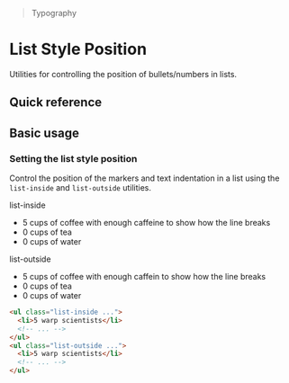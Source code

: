 > Typography

# List Style Position

Utilities for controlling the position of bullets/numbers in lists.

## Quick reference

<qr-table />

## Basic usage
### ​Setting the list style position
Control the position of the markers and text indentation in a list using the `list-inside` and `list-outside` utilities.

<container>
  <div class="relative rounded-8 overflow-auto p-8">
    <div class="flex flex-col sm:flex-row gap-8">
      <box class="rounded-4 relative">
        <div class="absolute left-32 top-[50] bottom-10 w-1 bg-[var(--tw-pink-fg)]"></div>
        <p class=" mb-3 ml-8 s-text dark:s-text-inverted">list-inside</p>
        <ul class="list-disc !list-inside s-text dark:s-text-inverted s-bg dark:s-bg-inverted rounded-8 !p-16 !pl-32">
          <li>5 cups of coffee with enough caffeine to show how the line breaks</li>
          <li>0 cups of tea</li>
          <li>0 cups of water</li>
        </ul>
      </box>
      <box class="rounded-4 relative">
        <div class="absolute left-32 top-[50] bottom-10 w-1 bg-[var(--tw-pink-fg)]"></div>
        <p class=" mb-3 ml-8 s-text dark:s-text-inverted">list-outside</p>
        <ul class="list-disc !list-outside s-text dark:s-text-inverted s-bg dark:s-bg-inverted rounded-8 !p-16 !pl-32">
          <li>5 cups of coffee with enough caffein to show how the line breaks</li>
          <li>0 cups of tea</li>
          <li>0 cups of water</li>
        </ul>
      </box>
    </div>
  </div>
</container>

```html
<ul class="list-inside ...">
  <li>5 warp scientists</li>
  <!-- ... -->
</ul>
<ul class="list-outside ...">
  <li>5 warp scientists</li>
  <!-- ... -->
</ul>
```